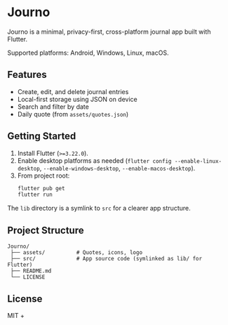 # Journo

Journo is a minimal, privacy-first, cross-platform journal app built with Flutter.

Supported platforms: Android, Windows, Linux, macOS.

## Features

- Create, edit, and delete journal entries
- Local-first storage using JSON on device
- Search and filter by date
- Daily quote (from `assets/quotes.json`)

## Getting Started

1. Install Flutter (`>=3.22.0`).
2. Enable desktop platforms as needed (`flutter config --enable-linux-desktop`, `--enable-windows-desktop`, `--enable-macos-desktop`).
3. From project root:
   ```bash
   flutter pub get
   flutter run
   ```

The `lib` directory is a symlink to `src` for a clearer app structure.

## Project Structure

```
Journo/
 ├── assets/          # Quotes, icons, logo
 ├── src/             # App source code (symlinked as lib/ for Flutter)
 ├── README.md
 └── LICENSE
```

## License

MIT
+
